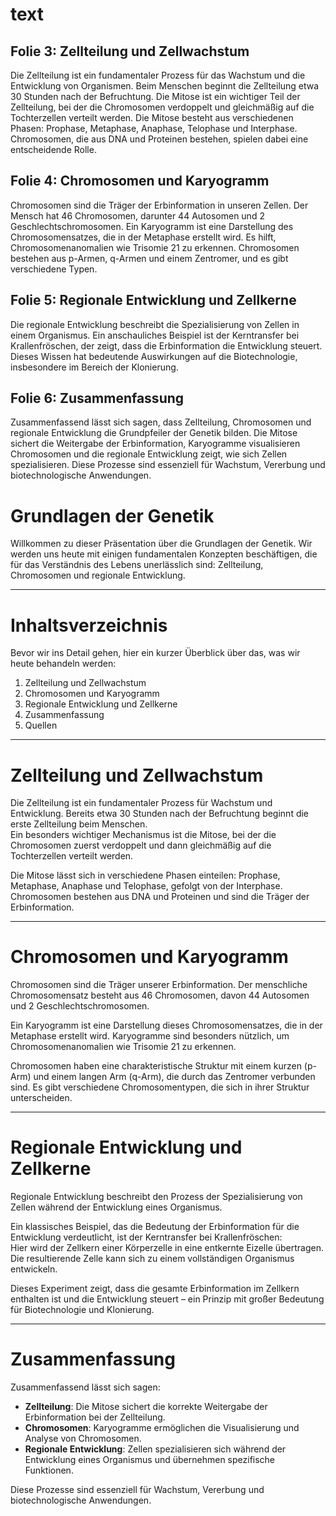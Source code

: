 # text

## Folie 3: Zellteilung und Zellwachstum
Die Zellteilung ist ein fundamentaler Prozess für das Wachstum und die Entwicklung von Organismen. Beim Menschen beginnt die Zellteilung etwa 30 Stunden nach der Befruchtung. Die Mitose ist ein wichtiger Teil der Zellteilung, bei der die Chromosomen verdoppelt und gleichmäßig auf die Tochterzellen verteilt werden. Die Mitose besteht aus verschiedenen Phasen: Prophase, Metaphase, Anaphase, Telophase und Interphase. Chromosomen, die aus DNA und Proteinen bestehen, spielen dabei eine entscheidende Rolle.

## Folie 4: Chromosomen und Karyogramm
Chromosomen sind die Träger der Erbinformation in unseren Zellen. Der Mensch hat 46 Chromosomen, darunter 44 Autosomen und 2 Geschlechtschromosomen. Ein Karyogramm ist eine Darstellung des Chromosomensatzes, die in der Metaphase erstellt wird. Es hilft, Chromosomenanomalien wie Trisomie 21 zu erkennen. Chromosomen bestehen aus p-Armen, q-Armen und einem Zentromer, und es gibt verschiedene Typen.

## Folie 5: Regionale Entwicklung und Zellkerne
Die regionale Entwicklung beschreibt die Spezialisierung von Zellen in einem Organismus. Ein anschauliches Beispiel ist der Kerntransfer bei Krallenfröschen, der zeigt, dass die Erbinformation die Entwicklung steuert. Dieses Wissen hat bedeutende Auswirkungen auf die Biotechnologie, insbesondere im Bereich der Klonierung.

## Folie 6: Zusammenfassung
Zusammenfassend lässt sich sagen, dass Zellteilung, Chromosomen und regionale Entwicklung die Grundpfeiler der Genetik bilden. Die Mitose sichert die Weitergabe der Erbinformation, Karyogramme visualisieren Chromosomen und die regionale Entwicklung zeigt, wie sich Zellen spezialisieren. Diese Prozesse sind essenziell für Wachstum, Vererbung und biotechnologische Anwendungen.




# Grundlagen der Genetik

Willkommen zu dieser Präsentation über die Grundlagen der Genetik. Wir werden uns heute mit einigen fundamentalen Konzepten beschäftigen, die für das Verständnis des Lebens unerlässlich sind: Zellteilung, Chromosomen und regionale Entwicklung.

---

# Inhaltsverzeichnis

Bevor wir ins Detail gehen, hier ein kurzer Überblick über das, was wir heute behandeln werden:

1. Zellteilung und Zellwachstum  
2. Chromosomen und Karyogramm  
3. Regionale Entwicklung und Zellkerne  
4. Zusammenfassung  
5. Quellen  

---

# Zellteilung und Zellwachstum

Die Zellteilung ist ein fundamentaler Prozess für Wachstum und Entwicklung. Bereits etwa 30 Stunden nach der Befruchtung beginnt die erste Zellteilung beim Menschen.  
Ein besonders wichtiger Mechanismus ist die Mitose, bei der die Chromosomen zuerst verdoppelt und dann gleichmäßig auf die Tochterzellen verteilt werden.  

Die Mitose lässt sich in verschiedene Phasen einteilen: Prophase, Metaphase, Anaphase und Telophase, gefolgt von der Interphase.  
Chromosomen bestehen aus DNA und Proteinen und sind die Träger der Erbinformation.

---

# Chromosomen und Karyogramm

Chromosomen sind die Träger unserer Erbinformation. Der menschliche Chromosomensatz besteht aus 46 Chromosomen, davon 44 Autosomen und 2 Geschlechtschromosomen.  

Ein Karyogramm ist eine Darstellung dieses Chromosomensatzes, die in der Metaphase erstellt wird. Karyogramme sind besonders nützlich, um Chromosomenanomalien wie Trisomie 21 zu erkennen.  

Chromosomen haben eine charakteristische Struktur mit einem kurzen (p-Arm) und einem langen Arm (q-Arm), die durch das Zentromer verbunden sind. Es gibt verschiedene Chromosomentypen, die sich in ihrer Struktur unterscheiden.

---

# Regionale Entwicklung und Zellkerne

Regionale Entwicklung beschreibt den Prozess der Spezialisierung von Zellen während der Entwicklung eines Organismus.  

Ein klassisches Beispiel, das die Bedeutung der Erbinformation für die Entwicklung verdeutlicht, ist der Kerntransfer bei Krallenfröschen:  
Hier wird der Zellkern einer Körperzelle in eine entkernte Eizelle übertragen. Die resultierende Zelle kann sich zu einem vollständigen Organismus entwickeln.  

Dieses Experiment zeigt, dass die gesamte Erbinformation im Zellkern enthalten ist und die Entwicklung steuert – ein Prinzip mit großer Bedeutung für Biotechnologie und Klonierung.

---

# Zusammenfassung

Zusammenfassend lässt sich sagen:  

- **Zellteilung**: Die Mitose sichert die korrekte Weitergabe der Erbinformation bei der Zellteilung.  
- **Chromosomen**: Karyogramme ermöglichen die Visualisierung und Analyse von Chromosomen.  
- **Regionale Entwicklung**: Zellen spezialisieren sich während der Entwicklung eines Organismus und übernehmen spezifische Funktionen.  

Diese Prozesse sind essenziell für Wachstum, Vererbung und biotechnologische Anwendungen.

